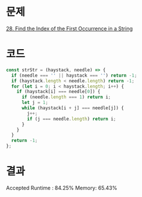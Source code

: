 # 문제

[28. Find the Index of the First Occurrence in a String](https://leetcode.com/problems/find-the-index-of-the-first-occurrence-in-a-string/description/)

# 코드

```javascript
const strStr = (haystack, needle) => {
  if (needle === '' || haystack === '') return -1;
  if (haystack.length < needle.length) return -1;
  for (let i = 0; i < haystack.length; i++) {
    if (haystack[i] === needle[0]) {
      if (needle.length === 1) return i;
      let j = 1;
      while (haystack[i + j] === needle[j]) {
        j++;
        if (j === needle.length) return i;
      }
    }
  }
  return -1;
};
```

# 결과

Accepted
Runtime : 84.25%
Memory: 65.43%
